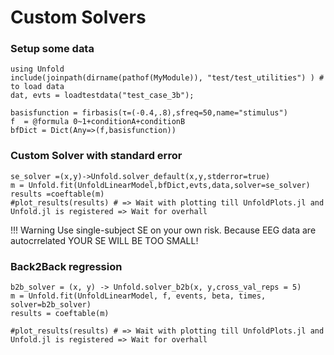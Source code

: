 # Custom Solvers

### Setup some data

```@Example main
using Unfold
include(joinpath(dirname(pathof(MyModule)), "test/test_utilities") ) # to load data
dat, evts = loadtestdata("test_case_3b");

basisfunction = firbasis(τ=(-0.4,.8),sfreq=50,name="stimulus")
f  = @formula 0~1+conditionA+conditionB
bfDict = Dict(Any=>(f,basisfunction))

```

### Custom Solver with standard error
```@Example main
se_solver =(x,y)->Unfold.solver_default(x,y,stderror=true)
m = Unfold.fit(UnfoldLinearModel,bfDict,evts,data,solver=se_solver)
results =coeftable(m)
#plot_results(results) # => Wait with plotting till UnfoldPlots.jl and Unfold.jl is registered => Wait for overhall
```
!!! Warning Use single-subject SE on your own risk. Because EEG data are autocrrelated YOUR SE WILL BE TOO SMALL!

### Back2Back regression
```@Example main
b2b_solver = (x, y) -> Unfold.solver_b2b(x, y,cross_val_reps = 5)
m = Unfold.fit(UnfoldLinearModel, f, events, beta, times, solver=b2b_solver)
results = coeftable(m)

#plot_results(results) # => Wait with plotting till UnfoldPlots.jl and Unfold.jl is registered => Wait for overhall

```

